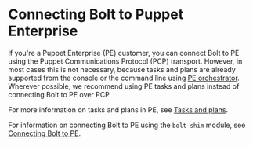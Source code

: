 # Connecting Bolt to Puppet Enterprise

If you're a Puppet Enterprise (PE) customer, you can connect Bolt to PE using
the Puppet Communications Protocol (PCP) transport. However, in most cases this
is not necessary, because tasks and plans are already supported from the console
or the command line using
[PE orchestrator](https://puppet.com/docs/pe/latest/running_jobs_with_puppet_orchestrator_overview.html).
Wherever possible, we recommend using PE tasks and plans instead of connecting
Bolt to PE over PCP. 

For more information on tasks and plans in PE, see [Tasks and
plans](https://puppet.com/docs/pe/latest/running_tasks_and_plans_pe.html).

For information on connecting Bolt to PE using the `bolt-shim` module, see
[Connecting Bolt to
PE](https://github.com/puppetlabs/puppetlabs-bolt_shim/blob/master/docs/connect_bolt_pe.md).
